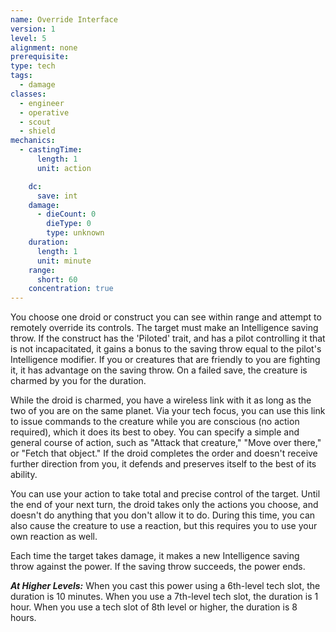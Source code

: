 ```yaml
---
name: Override Interface
version: 1
level: 5
alignment: none
prerequisite: 
type: tech
tags:
  - damage
classes:
  - engineer
  - operative
  - scout
  - shield
mechanics:
  - castingTime:
      length: 1
      unit: action

    dc:
      save: int
    damage:
      - dieCount: 0
        dieType: 0
        type: unknown
    duration:
      length: 1
      unit: minute
    range:
      short: 60
    concentration: true
---
```

You choose one droid or construct you can see within range and attempt to remotely override its controls. The target must make an Intelligence saving throw. If the construct has the 'Piloted' trait, and has a pilot controlling it that is not incapacitated, it gains a bonus to the saving throw equal to the pilot's Intelligence modifier. If you or creatures that are friendly to you are fighting it, it has advantage on the saving throw. On a failed save, the creature is charmed by you for the duration.

While the droid is charmed, you have a wireless link with it as long as the two of you are on the same planet. Via your tech focus, you can use this link to issue commands to the creature while you are conscious (no action required), which it does its best to obey. You can specify a simple and general course of action, such as "Attack that creature," "Move over there," or "Fetch that object." If the droid completes the order and doesn't receive further direction from you, it defends and preserves itself to the best of its ability. 

You can use your action to take total and precise control of the target. Until the end of your next turn, the droid takes only the actions you choose, and doesn't do anything that you don't allow it to do. During this time, you can also cause the creature to use a reaction, but this requires you to use your own reaction as well. 

Each time the target takes damage, it makes a new Intelligence saving throw against the power. If the saving throw succeeds, the power ends.

***__At Higher Levels__:*** When you cast this power using a 6th-level tech slot, the duration is 10 minutes. When you use a 7th-level tech slot, the duration is 1 hour. When you use a tech slot of 8th level or higher, the duration is 8 hours.
    